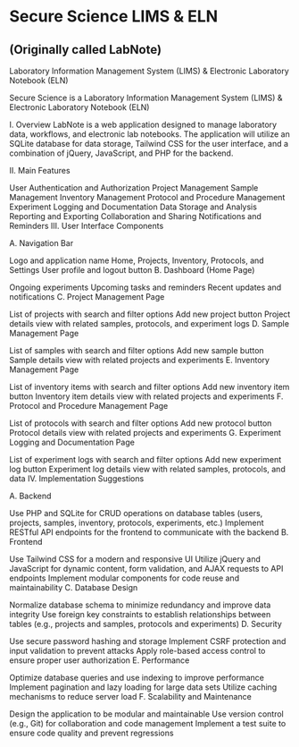 # Secure Science LIMS & ELN
## (Originally called LabNote)
Laboratory Information Management System (LIMS) &amp; Electronic Laboratory Notebook (ELN)

Secure Science is a Laboratory Information Management System (LIMS) & Electronic Laboratory Notebook (ELN)


I. Overview
LabNote is a web application designed to manage laboratory data, workflows, and electronic lab notebooks. The application will utilize an SQLite database for data storage, Tailwind CSS for the user interface, and a combination of jQuery, JavaScript, and PHP for the backend.

II. Main Features

User Authentication and Authorization
Project Management
Sample Management
Inventory Management
Protocol and Procedure Management
Experiment Logging and Documentation
Data Storage and Analysis
Reporting and Exporting
Collaboration and Sharing
Notifications and Reminders
III. User Interface Components

A. Navigation Bar

Logo and application name
Home, Projects, Inventory, Protocols, and Settings
User profile and logout button
B. Dashboard (Home Page)

Ongoing experiments
Upcoming tasks and reminders
Recent updates and notifications
C. Project Management Page

List of projects with search and filter options
Add new project button
Project details view with related samples, protocols, and experiment logs
D. Sample Management Page

List of samples with search and filter options
Add new sample button
Sample details view with related projects and experiments
E. Inventory Management Page

List of inventory items with search and filter options
Add new inventory item button
Inventory item details view with related projects and experiments
F. Protocol and Procedure Management Page

List of protocols with search and filter options
Add new protocol button
Protocol details view with related projects and experiments
G. Experiment Logging and Documentation Page

List of experiment logs with search and filter options
Add new experiment log button
Experiment log details view with related samples, protocols, and data
IV. Implementation Suggestions

A. Backend

Use PHP and SQLite for CRUD operations on database tables (users, projects, samples, inventory, protocols, experiments, etc.)
Implement RESTful API endpoints for the frontend to communicate with the backend
B. Frontend

Use Tailwind CSS for a modern and responsive UI
Utilize jQuery and JavaScript for dynamic content, form validation, and AJAX requests to API endpoints
Implement modular components for code reuse and maintainability
C. Database Design

Normalize database schema to minimize redundancy and improve data integrity
Use foreign key constraints to establish relationships between tables (e.g., projects and samples, protocols and experiments)
D. Security

Use secure password hashing and storage
Implement CSRF protection and input validation to prevent attacks
Apply role-based access control to ensure proper user authorization
E. Performance

Optimize database queries and use indexing to improve performance
Implement pagination and lazy loading for large data sets
Utilize caching mechanisms to reduce server load
F. Scalability and Maintenance

Design the application to be modular and maintainable
Use version control (e.g., Git) for collaboration and code management
Implement a test suite to ensure code quality and prevent regressions
